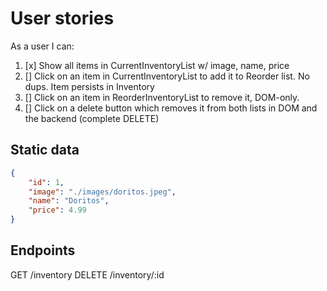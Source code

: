 # User stories
As a user I can:
1. [x] Show all items in CurrentInventoryList w/ image, name, price
2. [] Click on an item in CurrentInventoryList to add it to Reorder list.  No dups. Item persists in Inventory
3. [] Click on an item in ReorderInventoryList to remove it, DOM-only.
4. [] Click on a delete button which removes it from both lists in DOM and the backend (complete DELETE)

## Static data
```json
{
    "id": 1,
    "image": "./images/doritos.jpeg",
    "name": "Doritos",
    "price": 4.99
}
```

## Endpoints
GET /inventory
DELETE /inventory/:id
